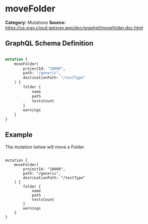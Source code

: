 # moveFolder

**Category:** Mutations
**Source:** https://us.xray.cloud.getxray.app/doc/graphql/movefolder.doc.html

## GraphQL Schema Definition

```graphql

mutation {
    moveFolder(
        projectId: "10000",
        path: "/generic",
        destinationPath: "/testType"
    ) {
        folder {
            name
            path
            testsCount
        }
        warnings
    }
}

```

## Example

The mutation below will move a Folder.

```

mutation {
    moveFolder(
        projectId: "10000",
        path: "/generic",
        destinationPath: "/testType"
    ) {
        folder {
            name
            path
            testsCount
        }
        warnings
    }
}

```